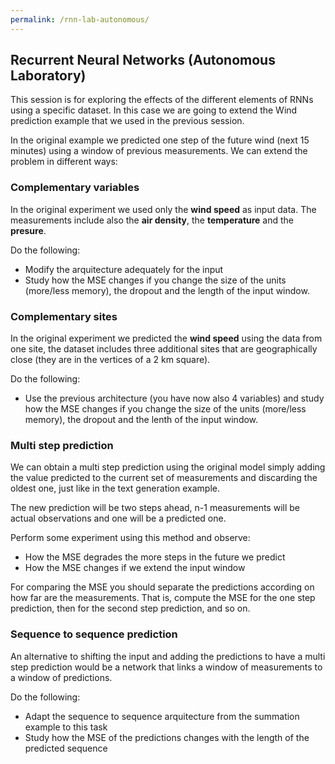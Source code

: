 ```yaml
---
permalink: /rnn-lab-autonomous/
---
```


## Recurrent Neural Networks (Autonomous Laboratory)

This session is for exploring the effects of the different elements of 
RNNs using a specific dataset. In this case we are going to extend the Wind
prediction example that we used in the previous session.

In the original example we predicted one step of the future wind (next 15 minutes)
using a window of previous measurements. We can extend the problem in different
ways:

### Complementary variables

In the original experiment we used only the **wind speed** as input data. The
measurements include also the **air density**, the **temperature** and the
**presure**.

Do the following:

* Modify the arquitecture adequately for the input
* Study how the MSE changes if you change the size of the units (more/less memory),
the dropout and the length of the input window.

### Complementary sites

In the original experiment we predicted the **wind speed** using the data from
one site, the dataset includes three additional sites that are geographically
close (they are in the vertices of a 2 km square).

Do the following:

 * Use the previous architecture (you have now also 4 variables) and study how
 the MSE changes if you change the size of the units (more/less memory),
the dropout and the lenth of the input window.
 

### Multi step prediction

We can obtain a multi step prediction using the original model simply adding the
value predicted to the current set of measurements and discarding the oldest one, 
just like in the text generation example.

The new prediction will be two steps ahead, n-1 measurements will be actual
observations and one will be a predicted one.

Perform some experiment using this method and observe:

* How the MSE degrades the more steps in the future we predict
* How the MSE changes if we extend the input window

For comparing the MSE you should separate the predictions according on how far
are the measurements. That is, compute the MSE for the one step prediction, then
for the second step prediction, and so on. 

### Sequence to sequence prediction

An alternative to shifting the input and adding the predictions to have a multi
 step prediction would be a network that links a window of measurements to a
window of predictions.

Do the following:

* Adapt the sequence to sequence arquitecture from the summation example to this
task
* Study how the MSE of the predictions changes with the length of the predicted
sequence

